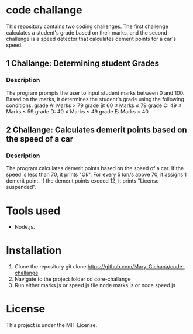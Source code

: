 # code challange
This repository contains two coding challenges. The first challenge calculates a student's grade based on their marks, and the second challenge is a speed detector that calculates demerit points for a car's speed.

## 1 Challange: Determining student Grades
### Description
The program prompts the user to input student marks between 0 and 100. Based on the marks, it determines the student's grade using the following conditions:
grade A: Marks > 79
grade B: 60 ≤ Marks ≤ 79
grade C: 49 ≤ Marks ≤ 59
grade D: 40 ≤ Marks ≤ 49
grade E: Marks < 40

## 2 Challange: Calculates demerit points based on the speed of a car
### Description
 The program calculates demerit points based on the speed of a car. If the speed is less than 70, it prints "Ok". For every 5 km/s above 70, it assigns 1 demerit point. If the demerit points exceed 12, it prints "License suspended".

# Tools used
- Node.js.

# Installation
1. Clone the repository
   git clone https://github.com/Mary-Gichana/code-challange
2. Navigate to the project folder
   cd core-challange
3. Run either marks.js or speed.js file 
   node marks.js  or node speed.js

# License
This project is under the MIT License.

